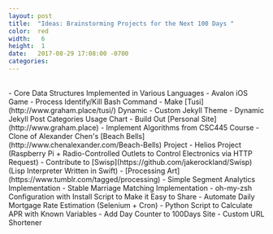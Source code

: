 ```yaml
---
layout: post
title:  "Ideas: Brainstorming Projects for the Next 100 Days "
color:  red
width:   6
height:  1
date:   2017-08-29 17:08:00 -0700
categories:
---
```

<br>
- Core Data Structures Implemented in Various Languages
- Avalon iOS Game
- Process Identify/Kill Bash Command
- Make [Tusi](http://www.graham.place/tusi/) Dynamic
- Custom Jekyll Theme
- Dynamic Jekyll Post Categories Usage Chart
- Build Out [Personal Site](http://www.graham.place)
- Implement Algorithms from CSC445 Course
- Clone of Alexander Chen's [Beach Bells](http://www.chenalexander.com/Beach-Bells) Project
- Helios Project (Raspberry Pi + Radio-Controlled Outlets to Control Electronics via HTTP Request)
- Contribute to [Swisp](https://github.com/jakerockland/Swisp) (Lisp Interpreter Written in Swift)
- [Processing Art](https://www.tumblr.com/tagged/processing)
- Simple Segment Analytics Implementation
- Stable Marriage Matching Implementation
- oh-my-zsh Configuration with Install Script to Make it Easy to Share
- Automate Daily Mortgage Rate Estimation (Selenium + Cron)
- Python Script to Calculate APR with Known Variables
- Add Day Counter to 100Days Site
- Custom URL Shortener
